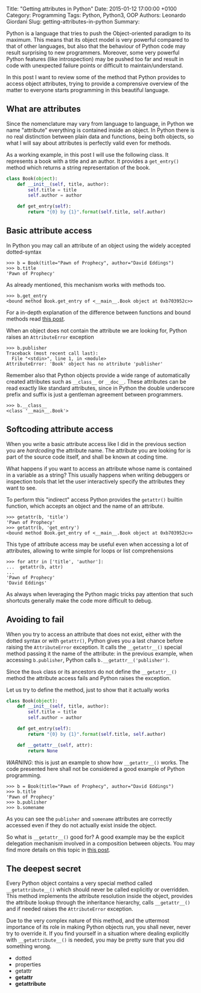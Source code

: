 Title: "Getting attributes in Python"
Date: 2015-01-12 17:00:00 +0100
Category: Programming
Tags: Python, Python3, OOP
Authors: Leonardo Giordani
Slug: getting-attributes-in-python
Summary:

Python is a language that tries to push the Object-oriented paradigm to its maximum. This means that its object model is very powerful compared to that of other languages, but also that the behaviour of Python code may result surprising to new programmers. Moreover, some very powerful Python features (like introspection) may be pushed too far and result in code with unexpected failure points or difficult to maintain/understand.

In this post I want to review some of the method that Python provides to access object attributes, trying to provide a comprensive overview of the matter to everyone starts programming in this beautiful language.

## What are attributes

Since the nomenclature may vary from language to language, in Python we name "attribute" everything is contained inside an object. In Python there is no real distinction between plain data and functions, being both objects, so what I will say about attributes is perfectly valid even for methods.

As a working example, in this post I will use the following class. It represents a book with a title and an author. It provides a `get_entry()` method which returns a string representation of the book.

``` python
class Book(object):
    def __init__(self, title, author):
        self.title = title
        self.author = author

    def get_entry(self):
        return "{0} by {1}".format(self.title, self.author)

```

## Basic attribute access

In Python you may call an attribute of an object using the widely accepted dotted-syntax

``` pycon
>>> b = Book(title="Pawn of Prophecy", author="David Eddings")
>>> b.title
'Pawn of Prophecy'
```

As already mentioned, this mechanism works with methods too.

``` pycon
>>> b.get_entry
<bound method Book.get_entry of <__main__.Book object at 0xb703952c>>
```

For a in-depth explanation of the difference between functions and bound methods read [this post](/blog/2014/08/20/python-3-oop-part-2-classes-and-members).

When an object does not contain the attribute we are looking for, Python raises an `AttributeError` exception

``` pycon
>>> b.publisher
Traceback (most recent call last):
  File "<stdin>", line 1, in <module>
AttributeError: 'Book' object has no attribute 'publisher'
```

Remember also that Python objects provide a wide range of automatically created attributes such as `__class__` or `__doc__`. These attributes can be read exactly like standard attributes, since in Python the double underscore prefix and suffix is just a gentleman agreement between programmers.

``` pycon
>>> b.__class__
<class '__main__.Book'>
```

## Softcoding attribute access

When you write a basic attribute access like I did in the previous section you are _hardcoding_ the attribute name. The attribute you are looking for is part of the source code itself, and shall be known at coding time.

What happens if you want to access an attribute whose name is contained in a variable as a string? This usually happens when writing debuggers or inspection tools that let the user interactively specify the attributes they want to see.

To perform this "indirect" access Python provides the `getattr()` builtin function, which accepts an object and the name of an attribute.

``` pycon
>>> getattr(b, 'title')
'Pawn of Prophecy'
>>> getattr(b, 'get_entry')
<bound method Book.get_entry of <__main__.Book object at 0xb703952c>>
```

This type of attribute access may be useful even when accessing a lot of attributes, allowing to write simple for loops or list comprehensions

``` pycon
>>> for attr in ['title', 'author']:
...  getattr(b, attr)
... 
'Pawn of Prophecy'
'David Eddings'
```

As always when leveraging the Python magic tricks pay attention that such shortcuts generally make the code more difficult to debug.

## Avoiding to fail

When you try to access an attribute that does not exist, either with the dotted syntax or with `getattr()`, Python gives you a last chance before raising the `AttributeError` exception. It calls the `__getattr__()` special method passing it the name of the attribute: in the previous example, when accessing `b.publisher`, Python calls `b.__getattr__('publisher')`. 

Since the `Book` class or its ancestors do not define the `__getattr__()` method the attribute access fails and Python raises the exception.

Let us try to define the method, just to show that it actually works

``` python
class Book(object):
    def __init__(self, title, author):
        self.title = title
        self.author = author

    def get_entry(self):
        return "{0} by {1}".format(self.title, self.author)

    def __getattr__(self, attr):
        return None
```

_WARNING_: this is just an example to show how `__getattr__()` works. The code presented here shall not be considered a good example of Python programming.

``` pycon
>>> b = Book(title="Pawn of Prophecy", author="David Eddings")
>>> b.title
'Pawn of Prophecy'
>>> b.publisher
>>> b.somename
```

As you can see the `publisher` and `somename` attributes are correctly accessed even if they do not actually exist inside the object.

So what is `__getattr__()` good for? A good example may be the explicit delegation mechanism involved in a composition between objects. You may find more details on this topic in [this post](/blog/2014/08/20/python-3-oop-part-3-delegation-composition-and-inheritance). 

## The deepest secret

Every Python object contains a very special method called `__getattribute__()` which should never be called explicitly or overridden. This method implements the attribute resolution inside the object, provides the attribute lookup through the inheritance hierarchy, calls `__getattr__()` and if needed raises the `AttributeError` exception.

Due to the very complex nature of this method, and the uttermost importance of its role in making Python objects run, you shall never, never try to override it. If you find yourself in a situation where dealing explicitly with `__getattribute__()` is needed, you may be pretty sure that you did something wrong.


- dotted
- properties
- getattr
- __getattr__
- __getattribute__